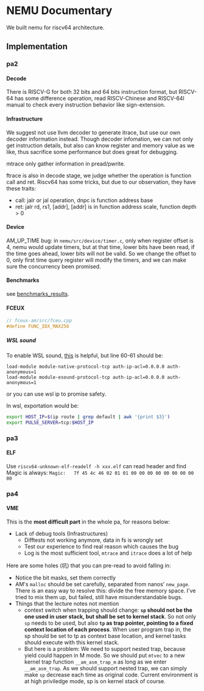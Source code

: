# NEMU Documentary

We built nemu for riscv64 architecture.

## Implementation

### pa2

#### Decode

There is RISCV-G for both 32 bits and 64 bits instruction format, but RISCV-64 has some difference operation, read RISCV-Chinese and RISCV-64I manual to check every instruction behavior like sign-extension.

#### Infrastructure

We suggest not use llvm decoder to generate itrace, but use our own decoder information instead. Though decoder infomation, we can not only get instruction details, but also can know register and memory value as we like, thus sacrifice some performance but does great for debugging.

mtrace only gather information in pread/pwrite.

ftrace is also in decode stage, we judge whether the operation is function call and ret. Riscv64 has some tricks, but due to our observation, they have these traits:

- call: jalr or jal operation, dnpc is function address base
- ret: jalr rd, rs1, [addr], [addr] is in function address scale, function depth > 0

#### Device

AM_UP_TIME bug: in `nemu/src/device/timer.c`, only when register offset is 4, nemu would update timers, but at that time, lower bits have been read, if the time goes ahead, lower bits will not be valid. So we change the offset to 0, only first time query register will modify the timers, and we can make sure the concurrency been promised.

#### Benchmarks

see [benchmarks_results](./benchmarks.md).

#### FCEUX

```C
// fceux-am/src/fceu.cpp
#define FUNC_IDX_MAX256
```

##### WSL sound

To enable WSL sound, [this](https://x410.dev/cookbook/wsl/enabling-sound-in-wsl-ubuntu-let-it-sing/) is helpful, but line 60-61 should be:

```
load-module module-native-protocol-tcp auth-ip-acl=0.0.0.0 auth-anonymous=1
load-module module-esound-protocol-tcp auth-ip-acl=0.0.0.0 auth-anonymous=1
```

or you can use wsl ip to promise safety.

In wsl, exportation would be:

```sh
export HOST_IP=$(ip route | grep default | awk '{print $3}')
export PULSE_SERVER=tcp:$HOST_IP
```

### pa3

#### ELF

Use `riscv64-unknown-elf-readelf -h xxx.elf` can read header and find Magic is always: `Magic:   7f 45 4c 46 02 01 01 00 00 00 00 00 00 00 00 00`

### pa4

#### VME

This is the **most difficult part** in the whole pa, for reasons below:

- Lack of debug tools (Infrastructures)
    - Difftests not working anymore, data in fs is wrongly set
    - Test our experience to find real reason which causes the bug
    - Log is the most sufficient tool, `mtrace` and `itrace` does a lot of help

Here are some holes (坑) that you can pre-read to avoid falling in:

- Notice the bit masks, set them correctly
- AM's `malloc` should be set carefully, separated from nanos' `new_page`. There is an easy way to resolve this: divide the free memory space. I've tried to mix them up, but failed, still have misunderstandable bugs.
- Things that the lecture notes not mention
    - context switch when trapping should change: **`sp` should not be the one used in user stack, but shall be set to kernel stack**. So not only `sp` needs to be used, but also **`tp` as trap pointer, pointing to a fixed context location of each process**. When user program trap in, the sp should be set to tp as context base location, and kernel tasks should execute with this kernel stack.
    - But here is a problem: We need to support nested trap, because yield could happen in M mode. So we should put `mtvec` to a new kernel trap function `__am_asm_trap_m` as long as we enter `__am_asm_trap`. As we should support nested trap, we can simply make `sp` decrease each time as original code. Current environment is at high priviledge mode, sp is on kernel stack of course.